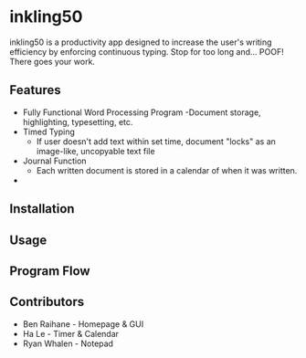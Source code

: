 # inkling50
inkling50 is a productivity app designed to increase the user's writing efficiency by enforcing continuous typing. Stop for too long and... POOF! There goes your work.

## Features
- Fully Functional Word Processing Program
  -Document storage, highlighting, typesetting, etc.
- Timed Typing
  - If user doesn't add text within set time, document "locks" as an image-like, uncopyable text file
- Journal Function
  - Each written document is stored in a calendar of when it was written.
- 

## Installation

## Usage

## Program Flow

## Contributors
- Ben Raihane - Homepage & GUI
- Ha Le - Timer & Calendar
- Ryan Whalen - Notepad
